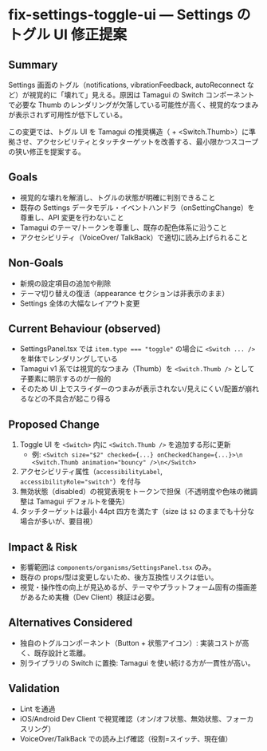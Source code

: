 # fix-settings-toggle-ui — Settings のトグル UI 修正提案

<!-- OPENSPEC:START -->

## Summary

Settings 画面のトグル（notifications, vibrationFeedback, autoReconnect など）が視覚的に「壊れて」見える。原因は Tamagui の Switch コンポーネントで必要な Thumb のレンダリングが欠落している可能性が高く、視覚的なつまみが表示されず可用性が低下している。

この変更では、トグル UI を Tamagui の推奨構造（<Switch> + <Switch.Thumb>）に準拠させ、アクセシビリティとタッチターゲットを改善する、最小限かつスコープの狭い修正を提案する。

## Goals

- 視覚的な壊れを解消し、トグルの状態が明確に判別できること
- 既存の Settings データモデル・イベントハンドラ（onSettingChange）を尊重し、API 変更を行わないこと
- Tamagui のテーマ/トークンを尊重し、既存の配色体系に沿うこと
- アクセシビリティ（VoiceOver/ TalkBack）で適切に読み上げられること

## Non-Goals

- 新規の設定項目の追加や削除
- テーマ切り替えの復活（appearance セクションは非表示のまま）
- Settings 全体の大幅なレイアウト変更

## Current Behaviour (observed)

- SettingsPanel.tsx では `item.type === "toggle"` の場合に `<Switch ... />` を単体でレンダリングしている
- Tamagui v1 系では視覚的なつまみ（Thumb）を `<Switch.Thumb />` として子要素に明示するのが一般的
- そのため UI 上でスライダーのつまみが表示されない/見えにくい/配置が崩れるなどの不具合が起こり得る

## Proposed Change

1. Toggle UI を `<Switch>` 内に `<Switch.Thumb />` を追加する形に更新
   - 例: `<Switch size="$2" checked={...} onCheckedChange={...}>\n  <Switch.Thumb animation="bouncy" />\n</Switch>`
2. アクセシビリティ属性（`accessibilityLabel`, `accessibilityRole="switch"`）を付与
3. 無効状態（disabled）の視覚表現をトークンで担保（不透明度や色味の微調整は Tamagui デフォルトを優先）
4. タッチターゲットは最小 44pt 四方を満たす（size は `$2` のままでも十分な場合が多いが、要目視）

## Impact & Risk

- 影響範囲は `components/organisms/SettingsPanel.tsx` のみ。
- 既存の props/型は変更しないため、後方互換性リスクは低い。
- 視覚・操作性の向上が見込めるが、テーマやプラットフォーム固有の描画差があるため実機（Dev Client）検証は必要。

## Alternatives Considered

- 独自のトグルコンポーネント（Button + 状態アイコン）: 実装コストが高く、既存設計と乖離。
- 別ライブラリの Switch に置換: Tamagui を使い続ける方が一貫性が高い。

## Validation

- Lint を通過
- iOS/Android Dev Client で視覚確認（オン/オフ状態、無効状態、フォーカスリング）
- VoiceOver/TalkBack での読み上げ確認（役割=スイッチ、現在値）

<!-- OPENSPEC:END -->
